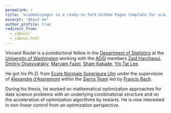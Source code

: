 ```yaml
---
permalink: /
title: "academicpages is a ready-to-fork GitHub Pages template for academic personal websites"
excerpt: "About me"
author_profile: true
redirect_from:
  - /about/
  - /about.html
---
```


Vincent Roulet is a postdoctoral fellow in the [Department of Statistics](https://www.stat.washington.edu) at the [University of Washington](https://www.washington.edu/) working with the [ADSI](http://ads-institute.uw.edu/) members [Zaid Harchaoui](http://faculty.washington.edu/zaid), [Dmitriy Drusvyatskiy](http://sites.math.washington.edu/~ddrusv/), [Maryam Fazel](https://faculty.washington.edu/mfazel/), [Sham Kakade](https://homes.cs.washington.edu/~sham/),  [Yin Tat Lee](http://yintat.com/).

He got his Ph.D. from [Ecole Normale Superieure Ulm](http://www.ens.fr) under the supervision of [Alexandre d'Aspremont](http://www.di.ens.fr/~aspremon/) within the [Sierra Team](http://www.di.ens.fr/sierra) led by [Francis Bach](http://www.di.ens.fr/~fbach/).

During his thesis, he worked on mathematical optimization approaches for data science problems with an underlying combinatorial structure and on the acceleration of optimization algorithms by restarts. He is now interested in non-linear control from an optimization perspective.
